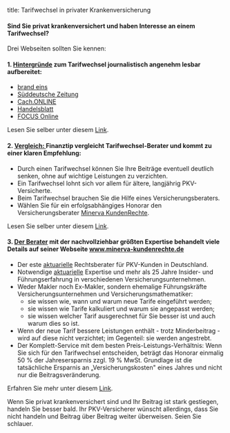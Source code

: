 title: Tarifwechsel in privater Krankenversicherung

#### Sind Sie privat krankenversichert und haben Interesse an einem Tarifwechsel? 

Drei Webseiten sollten Sie kennen:

#### 1. <a href="http://www.minerva-kundenrechte.de/das-unternehmen/pressespiegel?ref=TelegramGS" target="_blank">Hintergründe</a> zum Tarifwechsel journalistisch angenehm lesbar aufbereitet:
<ul>
  <li><a href="http://www.brandeins.de/archiv/2014/im-interesse-des-kunden/wechsel-private-krankenversicherung-im-dschungel/?ref=TelegramGS" target="_blank">brand eins</a>
  <li><a href="http://www.minerva-kundenrechte.de/presse/SZ20130208_PKV_Tarifwechsel.pdf?ref=TelegramGS" target="_blank">Süddeutsche Zeitung</a>
  <li><a href="http://www.cash-online.de/versicherungen/2012/unisex-tarife-10/90598?ref=TelegramGS" target="_blank">Cach.ONLINE</a>
  <li><a href="http://www.handelsblatt.com/finanzen/vorsorge-versicherung/nachrichten/privatpatienten-vorsicht-neue-provisionsjaeger-in-der-pkv-seite-all/9248432-all.html?ref=TelegramGS" target="_blank">Handelsblatt</a>
  <li><a href="http://www.focus.de/finanzen/versicherungen/krankenversicherung/tid-31715/tarifwechsel-in-der-privaten-krankenversicherung-beitragswahnsinn-in-der-pkv-so-kommen-versicherte-in-guenstigere-tarife_aid_1007745.html?ref=TelegramGS" target="_blank">FOCUS Online</a>
</ul>
Lesen Sie selber unter diesem <a href="http://www.minerva-kundenrechte.de/das-unternehmen/pressespiegel?ref=TelegramGS" target="_blank">Link</a>.

#### 2. <a href="http://minerva-kundenrechte.de/finanztip?ref=TelegramGS" target="_blank">Vergleich: </a> Finanztip vergleicht Tarifwechsel-Berater und kommt zu einer klaren Empfehlung:
<ul>
  <li>Durch einen Tarifwechsel können Sie Ihre Beiträge eventuell deutlich senken, ohne auf wichtige Leistungen zu verzichten.
  <li>Ein Tarifwechsel lohnt sich vor allem für ältere, langjährig PKV-Versicherte.
  <li>Beim Tarifwechsel brauchen Sie die Hilfe eines Versicherungsberaters.
  <li>Wählen Sie für ein erfolgsabhängiges Honorar den Versicherungsberater <a href="http://minerva-kundenrechte.de/finanztip?ref=TelegramGS" target="_blank">Minerva KundenRechte</a>.
</ul>
Lesen Sie selber unter diesem <a href="http://minerva-kundenrechte.de/finanztip?ref=TelegramGS" target="_blank">Link</a>.

#### 3. <a href="http://minerva-kundenrechte.de/finanztip?ref=TelegramGS" target="_blank">Der Berater</a> mit der nachvollziehbar größten Expertise behandelt viele Details auf seiner Webseite <a href="www.minerva-kundenrechte.de?ref=TelegramGS">www.minerva-kundenrechte.de</a>
<ul>
  <li>Der este <a href="http://www.minerva-kundenrechte.de/kompetente-unterstuetzung-beim-tarifwechsel-zahlt-sich-aus/was-ist-ein-aktuar-dav?ref=TelegramGS" target="_blank">aktuarielle</a> Rechtsberater für PKV-Kunden in Deutschland.
  <li>Notwendige <a href="http://www.minerva-kundenrechte.de/kompetente-unterstuetzung-beim-tarifwechsel-zahlt-sich-aus/was-ist-ein-aktuar-dav?ref=TelegramGS" target="_blank">aktuarielle</a> Expertise und mehr als 25 Jahre Insider- und Führungserfahrung in verschiedenen Versicherungsunternehmen.
  <li>Weder Makler noch Ex-Makler, sondern ehemalige Führungskräfte Versicherungsunternehmen und Versicherungsmathematiker: 
    <ul>
      <li>sie wissen wie, wann und warum neue Tarife eingeführt werden;
      <li>sie wissen wie Tarife kalkuliert und warum sie angepasst werden;
      <li>sie wissen welcher Tarif ausgerechnet für Sie besser ist und auch warum dies so ist.
    </ul>
  <li>Wenn der neue Tarif bessere Leistungen enthält - trotz Minderbeitrag - wird auf diese nicht verzichtet; im Gegenteil: sie werden angestrebt.
  <li>Der Komplett-Service mit dem besten Preis-Leistungs-Verhältnis: Wenn Sie sich für den Tarifwechsel entscheiden, beträgt das Honorar einmalig 50 % der Jahresersparnis zzgl. 19 % MwSt. Grundlage ist die tatsächliche Ersparnis an „Versicherungskosten" eines Jahres und nicht nur die Beitragsveränderung.
</ul>
Erfahren Sie mehr unter diesem <a href="http://www.minerva-kundenrechte.de/unsere-leistung/kompetenz-service?ref=TelegramGS" target="_blank">Link</a>.

Wenn Sie privat krankenversichert sind und Ihr Beitrag ist stark gestiegen, handeln Sie besser bald. 
Ihr PKV-Versicherer wünscht allerdings, dass Sie nicht handeln und Beitrag über Beitrag weiter überweisen.
Seien Sie schlauer.

